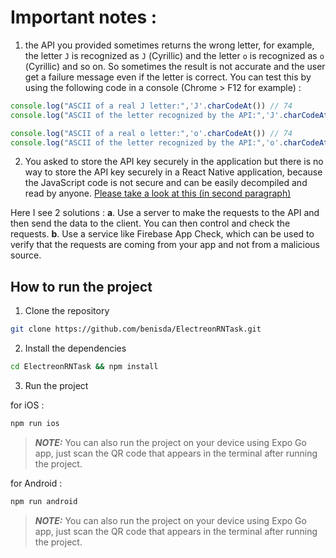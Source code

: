 # Important notes :
1. the API you provided sometimes returns the wrong letter, for example, the letter `J` is recognized as `Ј` (Cyrillic) and the letter `o` is recognized as `о` (Cyrillic) and so on.
So sometimes the result is not accurate and the user get a failure message even if the letter is correct.
You can test this by using the following code in a console (Chrome > F12 for example) :
```javascript
console.log("ASCII of a real J letter:",'J'.charCodeAt()) // 74
console.log("ASCII of the letter recognized by the API:",'Ј'.charCodeAt()) // 1032 (Cyrillic)
```

```javascript
console.log("ASCII of a real o letter:",'o'.charCodeAt()) // 74
console.log("ASCII of the letter recognized by the API:",'о'.charCodeAt()) // 1032 (Cyrillic)
```

2. You asked to store the API key securely in the application but there is no way to store the API key securely in a React Native application, because the JavaScript code is not secure and can be easily decompiled and read by anyone.
[Please take a look at this (in second paragraph)](https://reactnative.dev/docs/security#storing-sensitive-info)

Here I see 2 solutions :
**a**. Use a server to make the requests to the API and then send the data to the client. You can then control and check the requests.
**b**. Use a service like Firebase App Check, which can be used to verify that the requests are coming from your app and not from a malicious source.

## How to run the project

1. Clone the repository
```bash
git clone https://github.com/benisda/ElectreonRNTask.git
```

2. Install the dependencies
```bash
cd ElectreonRNTask && npm install
```

3. Run the project

for iOS :
```bash
npm run ios
```
> **_NOTE:_**  You can also run the project on your device using Expo Go app, just scan the QR code that appears in the terminal after running the project.

for Android :
```bash
npm run android
```
> **_NOTE:_**  You can also run the project on your device using Expo Go app, just scan the QR code that appears in the terminal after running the project.
